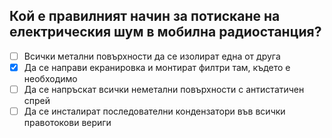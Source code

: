 ## Кой е правилният начин за потискане на електрическия шум в мобилна радиостанция?

<!-- Верният отговор е отбелязан с [X] -->

- [ ] Всички метални повърхности да се изолират една от друга
- [X] Да се направи екранировка и монтират филтри там, където е необходимо
- [ ] Да се напръскат всички неметални повърхности с антистатичен спрей
- [ ] Да се инсталират последователни кондензатори във всички правотокови вериги
